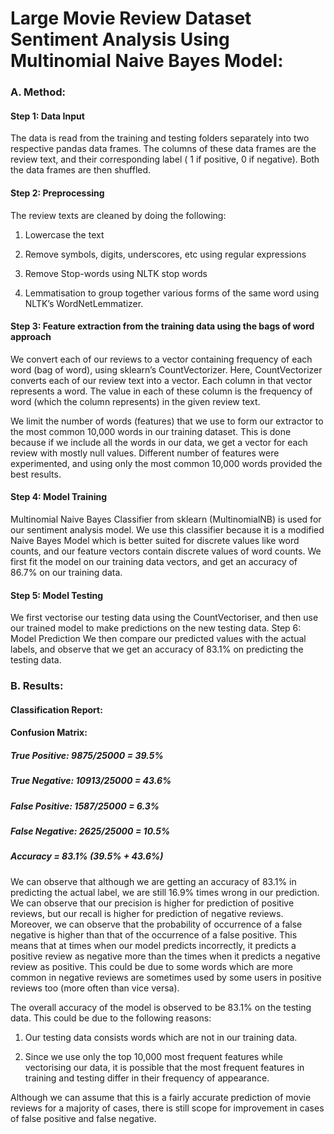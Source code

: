 # Large Movie Review Dataset Sentiment Analysis Using Multinomial Naive Bayes Model: 

### A. Method:

#### Step 1: Data Input

The data is read from the training and testing folders separately into two respective pandas data frames. The columns of these data frames are the review text, and their corresponding label ( 1 if positive, 0 if negative). Both the data frames are then shuffled.

#### Step 2: Preprocessing

The review texts are cleaned by doing the following:

1. Lowercase the text

2. Remove symbols, digits, underscores, etc using regular expressions

3. Remove Stop-words using NLTK stop words

4. Lemmatisation to group together various forms of the same word using NLTK’s WordNetLemmatizer.

#### Step 3: Feature extraction from the training data using the bags of word approach

We convert each of our reviews to a vector containing frequency of each word (bag of word), using sklearn’s CountVectorizer. Here, CountVectorizer converts each of our review text into a vector. Each column in that vector represents a word. The value in each of these column is the frequency of word (which the column represents) in the given review text.

We limit the number of words (features) that we use to form our extractor to the most common 10,000 words in our training dataset. This is done because if we include all the words in our data, we get a vector for each review with mostly null values. Different number of features were experimented, and using only the most common 10,000 words provided the best results.

#### Step 4: Model Training

Multinomial Naive Bayes Classifier from sklearn (MultinomialNB) is used for our sentiment analysis model. We use this classifier because it is a modified Naive Bayes Model which is better suited for discrete values like word counts, and our feature vectors contain discrete values of word counts. We first fit the model on our training data vectors, and get an accuracy of 86.7% on our training data.

#### Step 5: Model Testing

We first vectorise our testing data using the CountVectoriser, and then use our trained model to make predictions on the new testing data. Step 6: Model Prediction
We then compare our predicted values with the actual labels, and observe that we get an accuracy of 83.1% on predicting the testing data.

### B. Results:

#### Classification Report:

#### Confusion Matrix:

##### True Positive: 9875/25000 = 39.5% 

##### True Negative: 10913/25000 = 43.6% 

##### False Positive: 1587/25000 = 6.3% 

##### False Negative: 2625/25000 = 10.5% 

##### Accuracy = 83.1% (39.5% + 43.6%)

We can observe that although we are getting an accuracy of 83.1% in predicting the actual label, we are still 16.9% times wrong in our prediction. We can observe that our precision is higher for prediction of positive reviews, but our recall is higher for prediction of negative reviews. Moreover, we can observe that the probability of occurrence of a false negative is higher than that of the occurrence of a false positive. This means that at times when our model predicts incorrectly, it predicts a positive review as negative more than the times when it predicts a negative review as positive. This could be due to some words which are more common in negative reviews are sometimes used by some users in positive reviews too (more often than vice versa).

The overall accuracy of the model is observed to be 83.1% on the testing data. This could be due to the following reasons:

1. Our testing data consists words which are not in our training data.

2. Since we use only the top 10,000 most frequent features while vectorising our data, it is possible that the most frequent features in training and testing differ in their frequency of appearance.

Although we can assume that this is a fairly accurate prediction of movie reviews for a majority of cases, there is still scope for improvement in cases of false positive and false negative.
